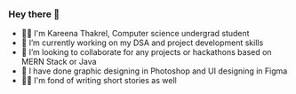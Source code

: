 ### Hey there 👋

- 🙋‍♀️ I'm Kareena Thakrel, Computer science undergrad student
- 🔭 I’m currently working on my DSA and project development skills
- 👯 I’m looking to collaborate for any projects or hackathons based on MERN Stack or Java
- 🎨 I have done graphic designing in Photoshop and UI designing in Figma
- 📝✨ I'm fond of writing short stories as well
